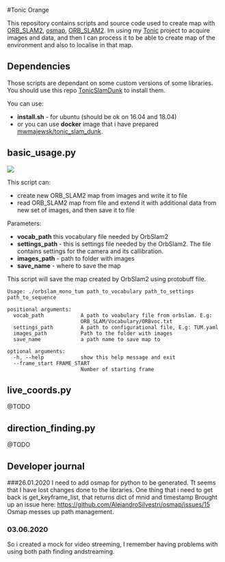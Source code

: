 #Tonic Orange

This repository contains scripts and source code used to create
map with [ORB_SLAM2](https://github.com/mmajewsk/ORB_SLAM2), [osmap](https://github.com/mmajewsk/osmap), [ORB_SLAM2](https://github.com/mmajewsk/ORB_SLAM2-PythonBindings).
Im using my [Tonic](https://github.com/mmajewsk/Tonic) project to acquire images and data, and then I can process it 
to be able to create map of the environment and also to localise in that map.


## Dependencies

Those scripts are dependant on some custom versions of some libraries.
You should use this repo [TonicSlamDunk](https://github.com/mmajewsk/TonicSlamDunk) to install them.

You can use:
 - **install.sh** - for ubuntu (should be ok on 16.04 and 18.04)
 - or you can use **docker** image that i have prepared [mwmajewsk/tonic_slam_dunk](https://hub.docker.com/repository/docker/mwmajewsk/tonic_slam_dunk).
 
## basic_usage.py

![](https://imgur.com/oA3ERWN.gif)

This script can: 
 - create new ORB_SLAM2 map from images and write it to file
 - read ORB_SLAM2 map from file and extend it with additional data from new set of images, and then save it to file

Parameters:
- **vocab_path** this vocabulary file needed by OrbSlam2
- **settings_path**  - this is settings file needed by the OrbSlam2. 
The file contains settings for the camera and its callibration.
- **images_path** - path to folder with images
- **save_name** - where to save the map


This script will save the map created by OrbSlam2 using protobuff file. 

```
Usage: ./orbslam_mono_tum path_to_vocabulary path_to_settings path_to_sequence

positional arguments:
  vocab_path            A path to voabulary file from orbslam. E.g:
                        ORB_SLAM/Vocabulary/ORBvoc.txt
  settings_path         A path to configurational file, E.g: TUM.yaml
  images_path           Path to the folder with images
  save_name             a path name to save map to

optional arguments:
  -h, --help            show this help message and exit
  --frame_start FRAME_START
                        Number of starting frame

```

## live_coords.py
@TODO

## direction_finding.py
@TODO

## Developer journal

###26.01.2020
I need to add osmap for python to be generated.
Tt seems that I have lost changes done to the libraries.
One thing that i need to get back is get_keyframe_list, that returns dict of mnid and timestamp
Brought up an issue here:
https://github.com/AlejandroSilvestri/osmap/issues/15
Osmap messes up path management.


### 03.06.2020
So i created a mock for video streeming, I remember having problems with using both path finding andstreaming.